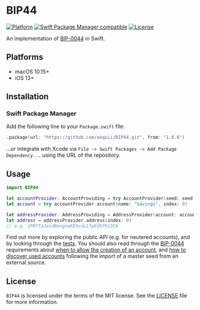 # BIP44

[![Platform](https://img.shields.io/badge/Platforms-macOS%20%7C%20iOS-blue)](#platforms)
[![Swift Package Manager compatible](https://img.shields.io/badge/SPM-compatible-orange)](#swift-package-manager)
[![License](https://img.shields.io/badge/license-MIT-green.svg)](https://github.com/anquii/BIP44/blob/main/LICENSE)

An implementation of [BIP-0044](https://github.com/bitcoin/bips/blob/master/bip-0044.mediawiki) in Swift.

## Platforms
- macOS 10.15+
- iOS 13+

## Installation

### Swift Package Manager

Add the following line to your `Package.swift` file:
```swift
.package(url: "https://github.com/anquii/BIP44.git", from: "1.0.0")
```
...or integrate with Xcode via `File -> Swift Packages -> Add Package Dependency...` using the URL of the repository.

## Usage

```swift
import BIP44

let accountProvider: AccountProviding = try AccountProvider(seed: seed, coinType: coinType)
let account = try accountProvider.account(name: "Savings", index: 0)

let addressProvider: AddressProviding = AddressProvider(account: account, addressType: .`external`, addressVersion: 0)
let address = addressProvider.address(index: 0)
// e.g. 1PRTTaJesdNovgne6Ehcdu1fpEdX7913CK
```

Find out more by exploring the public API (e.g. for neutered accounts), and by looking through the [tests](Tests/BIP44Tests). You should also read through the [BIP-0044](https://github.com/bitcoin/bips/blob/master/bip-0044.mediawiki) requirements about [when to allow the creation of an account](https://github.com/bitcoin/bips/blob/master/bip-0044.mediawiki#account), and [how to discover used accounts](https://github.com/bitcoin/bips/blob/master/bip-0044.mediawiki#account-discovery) following the import of a master seed from an external source.

## License

`BIP44` is licensed under the terms of the MIT license. See the [LICENSE](LICENSE) file for more information.
